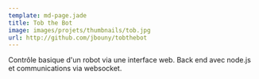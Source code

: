 ```yaml
---
template: md-page.jade
title: Tob the Bot
image: images/projets/thumbnails/tob.jpg
url: http://github.com/jbouny/tobthebot
---
```


Contrôle basique d'un robot via une interface web. Back end avec node.js et communications via websocket.